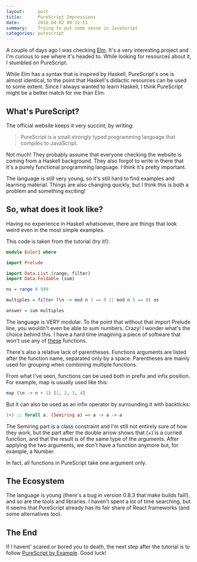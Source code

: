 ```yaml
---
layout:     post
title:      PureScript Impressions
date:       2016-04-02 09:32:11
summary:    Trying to put some sense in JavaScript
categories: purescript
---
```


A couple of days ago I was checking [Elm](http://elm-lang.org). It's a very interesting project and I'm curious to see where it's headed to. While looking for resources about it, I stumbled on PureScript.

While Elm has a syntax that is inspired by Haskell, PureScript's one is almost identical, to the point that Haskell's didactic resources can be used to some extent.
Since I always wanted to learn Haskell, I think PureScript might be a better match for me than Elm.

## What's PureScript?

The official website keeps it very succint, by writing:

>PureScript is a small strongly typed programming language that compiles to JavaScript.

Not much! They probably assume that everyone checking the website is coming from a Haskell background. They also forgot to write in there that it's a purely functional programming language. I think it's pretty important.

The language is still very young, so it's still hard to find examples and learning material. Things are also changing quickly, but I think this is both a problem and something exciting!

## So, what does it look like?

Having no experience in Haskell whatsoever, there are things that look weird even in the most simple examples.

This code is taken from the tutorial (try it!):

```haskell
module Euler1 where

import Prelude

import Data.List (range, filter)  
import Data.Foldable (sum)

ns = range 0 999

multiples = filter (\n -> mod n 3 == 0 || mod n 5 == 0) ns

answer = sum multiples
```

The language is VERY modular. To the point that without that import Prelude line, you wouldn't even be able to sum numbers. Crazy! I wonder what's the choice behind this. I have a hard time imagining a piece of software that won't use any of [these](https://pursuit.purescript.org/packages/purescript-prelude/0.1.4/docs/Prelude) functions.

There's also a relative lack of parentheses. Functions arguments are listed after the function name, separated only by a space. Parentheses are mainly used for grouping when combining multiple functions.

From what I've seen, functions can be used both in prefix and infix position. For example, map is usually used like this:

```haskell
map (\n -> n + 1) [1, 2, 3, 4]  
```

But it can also be used as an infix operator by surrounding it with backticks:

```haskell
(+) :: forall a. (Semiring a) => a -> a -> a
```

The Semiring part is a class constraint and I'm still not entirely sure of how they work, but the part after the double arrow shows that (+) is a curried function, and that the result is of the same type of the arguments. After applying the two arguments, we don't have a function anymore but, for example, a Number.

In fact, all functions in PureScript take one argument only.

## The Ecosystem

The language is young (there's a bug in version 0.8.3 that make builds fail!), and so are the tools and libraries. I haven't spent a lot of time searching, but it seems that PureScript already has its fair share of React frameworks (and some alternatives too).

## The End

If I havent' scared or bored you to death, the next step after the tutorial is to follow [PureScript by Example](https://leanpub.com/purescript/read). Good luck!
